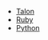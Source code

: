- [Talon](https://github.com/Vankiru/talon/blob/main/docs/talon.md)
- [Ruby](https://github.com/Vankiru/talon/blob/main/docs/ruby.md)
- [Python](https://github.com/Vankiru/talon/blob/main/docs/python.md)
